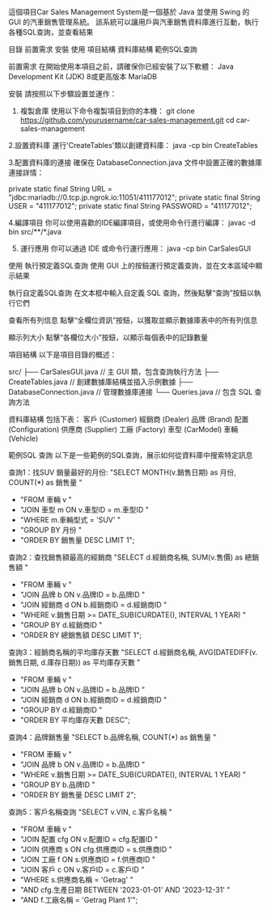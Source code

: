 
這個項目Car Sales Management System是一個基於 Java 並使用 Swing 的 GUI 的汽車銷售管理系統。
該系統可以讓用戶與汽車銷售資料庫進行互動，執行各種SQL查詢，並查看結果

目錄
前置需求
安裝
使用
項目結構
資料庫結構
範例SQL查詢


前置需求
在開始使用本項目之前，請確保你已經安裝了以下軟體：
Java Development Kit (JDK) 8或更高版本
MariaDB

安裝
請按照以下步驟設置並運作：

1. 複製倉庫
使用以下命令複製項目到你的本機：
git clone https://github.com/yourusername/car-sales-management.git
cd car-sales-management

2.設置資料庫
運行'CreateTables'類以創建資料庫：
java -cp bin CreateTables

3.配置資料庫的連接
確保在 DatabaseConnection.java 文件中設置正確的數據庫連接詳情：

private static final String URL = "jdbc:mariadb://0.tcp.jp.ngrok.io:11051/411177012";
private static final String USER = "411177012";
private static final String PASSWORD = "411177012";

4.編譯項目
你可以使用喜歡的IDE編譯項目，或使用命令行進行編譯：
javac -d bin src/**/*.java

5. 運行應用
你可以通過 IDE 或命令行運行應用：
java -cp bin CarSalesGUI

使用
執行預定義SQL查詢
使用 GUI 上的按鈕運行預定義查詢，並在文本區域中顯示結果

執行自定義SQL查詢
在文本框中輸入自定義 SQL 查詢，然後點擊“查詢”按鈕以執行它們

查看所有列信息
點擊“全欄位資訊”按鈕，以獲取並顯示數據庫表中的所有列信息

顯示列大小
點擊“各欄位大小”按鈕，以顯示每個表中的記錄數量

項目結構
以下是項目目錄的概述：

src/
    ├── CarSalesGUI.java       // 主 GUI 類，包含查詢執行方法
    ├── CreateTables.java      // 創建數據庫結構並插入示例數據
    ├── DatabaseConnection.java // 管理數據庫連接
    └── Queries.java  // 包含 SQL 查詢方法
    
資料庫結構
包括下表：
客戶 (Customer)
經銷商 (Dealer)
品牌 (Brand)
配置 (Configuration)
供應商 (Supplier)
工廠 (Factory)
車型 (CarModel)
車輛 (Vehicle)

範例SQL 查詢
以下是一些範例的SQL查詢，展示如何從資料庫中搜索特定訊息

查詢1：找SUV 銷量最好的月份:
"SELECT MONTH(v.銷售日期) as 月份, COUNT(*) as 銷售量 "
+ "FROM 車輛 v "
+ "JOIN 車型 m ON v.車型ID = m.車型ID "
+ "WHERE m.車輛型式 = 'SUV' "
+ "GROUP BY 月份 "
+ "ORDER BY 銷售量 DESC LIMIT 1";

查詢2：查找銷售額最高的經銷商
"SELECT d.經銷商名稱, SUM(v.售價) as 總銷售額 "
+ "FROM 車輛 v "
+ "JOIN 品牌 b ON v.品牌ID = b.品牌ID "
+ "JOIN 經銷商 d ON b.經銷商ID = d.經銷商ID "
+ "WHERE v.銷售日期 >= DATE_SUB(CURDATE(), INTERVAL 1 YEAR) "
+ "GROUP BY d.經銷商ID "
+ "ORDER BY 總銷售額 DESC LIMIT 1";

查詢3：經銷商名稱的平均庫存天數
"SELECT d.經銷商名稱, AVG(DATEDIFF(v.銷售日期, d.庫存日期)) as 平均庫存天數 "
+ "FROM 車輛 v "
+ "JOIN 品牌 b ON v.品牌ID = b.品牌ID "
+ "JOIN 經銷商 d ON b.經銷商ID = d.經銷商ID "
+ "GROUP BY d.經銷商ID "
+ "ORDER BY 平均庫存天數 DESC";
  
查詢4：品牌銷售量
"SELECT b.品牌名稱, COUNT(*) as 銷售量 "
+ "FROM 車輛 v "
+ "JOIN 品牌 b ON v.品牌ID = b.品牌ID "
+ "WHERE v.銷售日期 >= DATE_SUB(CURDATE(), INTERVAL 1 YEAR) "
+ "GROUP BY b.品牌ID "
+ "ORDER BY 銷售量 DESC LIMIT 2";
  
查詢5：客戶名稱查詢
"SELECT v.VIN, c.客戶名稱 "
+ "FROM 車輛 v "
+ "JOIN 配置 cfg ON v.配置ID = cfg.配置ID "
+ "JOIN 供應商 s ON cfg.供應商ID = s.供應商ID "
+ "JOIN 工廠 f ON s.供應商ID = f.供應商ID "
+ "JOIN 客戶 c ON v.客戶ID = c.客戶ID "
+ "WHERE s.供應商名稱 = 'Getrag' "
+ "AND cfg.生產日期 BETWEEN '2023-01-01' AND '2023-12-31' "
+ "AND f.工廠名稱 = 'Getrag Plant 1'";


